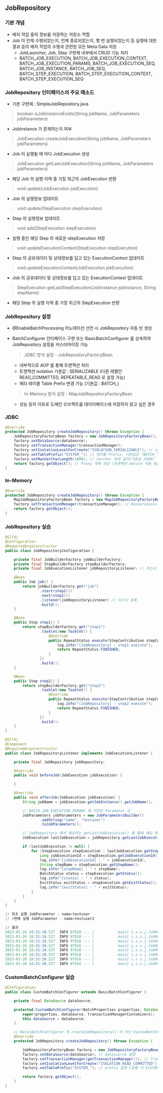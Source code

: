 ## JobRepository

### 기본 개념

- 배치 작업 중의 정보를 저장하는 저장소 역할
- Job 이 언제 수행되었는지, 언제 종료되었는지, 몇 번 실행되었는지 등 실행에 대한 결과 등의 배치 작업의 수행과 관련된 모든 Meta Data 저장
  - JobLauncher, Job, Step 구현체 내부에서 CRUD 기능 처리
  - BATCH_JOB_EXECUTION, BATCH_JOB_EXECUTION_CONTEXT, BATCH_JOB_EXECUTION_PARAMS, BATCH_JOB_EXECUTION_SEQ, BATCH_JOB_INSTANCE, BATCH_JOB_SEQ, BATCH_STEP_EXECUTION, BATCH_STEP_EXECUTION_CONTEXT, BATCH_STEP_EXECUTION_SEQ

### JobRepository 인터페이스의 주요 메소드

- 기본 구현체 : SimpleJobRepository.java

> boolean isJobInstanceExists(String jobName, JobParameters jobParameters)

- JobInstance 가 존재하는지 여부

> JobExecution createJobExecution(String jobName, JobParameters jobParameters)

- Job 이 실행될 때 마다 JobExecution 생성

> JobExecution getLastJobExecution(String jobName, JobParameters jobParameters)

- 해당 Job 의 실행 이력 중 가장 최근의 JobExecution 반환

> void update(JobExecution jobExecution)

- Job 의 실행정보 업데이트

> void update(StepExecution stepExecution)

- Step 의 실행정보 업데이트

> void add(StepExecution stepExecution)

- 실행 중인 해당 Step 의 새로운 stepExecution 저장

> void updateExecutionContext(StepExecution stepExecution)

- Step 의 공유데이터 및 상태정보를 담고 있는 ExecutionContext 업데이트

> void updateExecutionContext(JobExecution jobExecution)

- Job 의 공유데이터 및 상태정보를 담고 있는 ExecutionContext 업데이트

> StepExecution getLastStepExecution(JobInstance jobInstance, String stepName)

- 해당 Step 의 실행 이력 중 가장 최근의 StepExecution 반환

### JobRepository 설정

- @EnableBatchProcessing 어노테이션 선언 시 JobRepository 자동 빈 생성
- BatchConfigurer 인터페이스 구현 또는 BasicBatchConfigurer 를 상속하여 JobRepository 설정을 커스터마이징 가능

  > JDBC 방식 설정 - JobRepositoryFactoryBean
  >

  - 내부적으로 AOP 를 통해 트랜잭션 처리
  - 트랜잭션 isolation 기본값 : SERIALIZABLE (다른 레벨인 READ_COMMITTED, REPEATABLE_READ 로 설정 가능)
  - 메타 테이블 Table Prefix 변경 가능 (기본값 : BATCH_)

  > In-Memory 방식 설정 - MapJobRepositoryFactoryBean
  >

  - 성능 등의 이유로 도메인 오브젝트를 데이터베이스에 저장하지 않고 싶은 경우

### JDBC

````java
@Override
protected JobRepository createJobRepository() throws Exception {
    JobRepositoryFactoryBean factory = new JobRepositoryFactoryBean();
    factory.setDataSource(dataSource);
    factory.setTransactionManager(transactionManager);
    factory.setIsolationLevelForCreate("ISOLATION_SERIALIZABLE"); // isolation 수준, 기본값은 “ISOLATION_SERIALIZABLE”
    factory.setTablePrefix("SYSTEM_"); // 테이블 Prefix, 기본값은 “BATCH_”, BATCH_JOB_EXECUTION 가 SYSTEM_JOB_EXECUTION 으로 변경됨
    factory.setMaxVarCharLength(1000); // varchar 최대 길이(기본값 2500)
    return factory.getObject(); // Proxy 객체 생성 (트랜잭션 Advice 적용 등을 위해 AOP 기술 적용)
}
````

### In-Memory

````java
@Override
protected JobRepository createJobRepository() throws Exception {
    MapJobRepositoryFactoryBean factory = new MapJobRepositoryFactoryBean();
    factory.setTransactionManager(transactionManager); // ResourcelessTransactionManager 사용
    return factory.getObject();
}
````

### JobRepository 실습

````java
@Slf4j
@Configuration
@RequiredArgsConstructor
public class JobRepositoryConfiguration {

    private final JobBuilderFactory jobBuilderFactory;
    private final StepBuilderFactory stepBuilderFactory;
    private final JobExecutionListener jobRepositoryListener; // 리스너 추가

    @Bean
    public Job job() {
        return jobBuilderFactory.get("job")
                .start(step1())
                .next(step2())
                .listener(jobRepositoryListener) // 리스너 등록
                .build();
    }

    @Bean
    public Step step1() {
        return stepBuilderFactory.get("step1")
                .tasklet(new Tasklet() {
                    @Override
                    public RepeatStatus execute(StepContribution stepContribution, ChunkContext chunkContext) throws Exception {
                        log.info("[JobRepository] - step1 execute");
                        return RepeatStatus.FINISHED;
                    }
                })
                .build();
    }

    @Bean
    public Step step2() {
        return stepBuilderFactory.get("step2")
                .tasklet(new Tasklet() {
                    @Override
                    public RepeatStatus execute(StepContribution stepContribution, ChunkContext chunkContext) throws Exception {
                        log.info("[JobRepository] - step2 execute");
                        return RepeatStatus.FINISHED;
                    }
                })
                .build();
    }
}
````

````java
@Slf4j
@Component
@RequiredArgsConstructor
public class JobRepositoryListener implements JobExecutionListener {

    private final JobRepository jobRepository;

    @Override
    public void beforeJob(JobExecution jobExecution) {

    }

    @Override
    public void afterJob(JobExecution jobExecution) {
        String jobName = jobExecution.getJobInstance().getJobName();

        // BATCH_JOB_EXECUTION_PARAMS 에 저장된 Parameter 값
        JobParameters jobParameters = new JobParametersBuilder()
                .addString("name", "testuser")
                .toJobParameters();

        // JobRepository 에서 제공하는 getLastJobExecution() 를 통해 해당 파라미터 정보로 가장 마지막에 실행된 JobExecution 정보 추출
        JobExecution lastJobExecution = jobRepository.getLastJobExecution(jobName, jobParameters);

        if (lastJobExecution != null) {
            for (StepExecution stepExecution : lastJobExecution.getStepExecutions()) {
                Long jobExecutionId = stepExecution.getJobExecutionId();
                log.info("[jobExecutionId] : " + jobExecutionId);
                String stepName = stepExecution.getStepName();
                log.info("[stepName] : " + stepName);
                BatchStatus status = stepExecution.getStatus();
                log.info("[status] : " + status);
                ExitStatus exitStatus = stepExecution.getExitStatus();
                log.info("[exitStatus] : " + exitStatus);
            }
        }
    }
}
````

````sql
// 최초 실행 JobParameter - name=testuser
// 2번째 실행 JobParameter - name=testuser2

// 결과
2023-01-26 18:31:10.527  INFO 97910 --- [           main] i.s.s.j.JobRepositoryListener            : [jobExecutionId] : 1
2023-01-26 18:31:10.527  INFO 97910 --- [           main] i.s.s.j.JobRepositoryListener            : [stepName] : step1
2023-01-26 18:31:10.527  INFO 97910 --- [           main] i.s.s.j.JobRepositoryListener            : [status] : COMPLETED
2023-01-26 18:31:10.527  INFO 97910 --- [           main] i.s.s.j.JobRepositoryListener            : [exitStatus] : exitCode=COMPLETED;exitDescription=
2023-01-26 18:31:10.527  INFO 97910 --- [           main] i.s.s.j.JobRepositoryListener            : [jobExecutionId] : 1
2023-01-26 18:31:10.527  INFO 97910 --- [           main] i.s.s.j.JobRepositoryListener            : [stepName] : step2
2023-01-26 18:31:10.527  INFO 97910 --- [           main] i.s.s.j.JobRepositoryListener            : [status] : COMPLETED
2023-01-26 18:31:10.527  INFO 97910 --- [           main] i.s.s.j.JobRepositoryListener            : [exitStatus] : exitCode=COMPLETED;exitDescription=
````


### CustomBatchConfigurer 실습

````java
@Configuration
public class CustomBatchConfigurer extends BasicBatchConfigurer {

    private final DataSource dataSource;

    protected CustomBatchConfigurer(BatchProperties properties, DataSource dataSource, TransactionManagerCustomizers transactionManagerCustomizers) {
        super(properties, dataSource, transactionManagerCustomizers);
        this.dataSource = dataSource;
    }

    // BasicBatchConfigurer 의 createJobRepository() 이 아닌 CustomBatchConfigurer 의 오버라이딩 된 createJobRepository() 사용
    @Override
    protected JobRepository createJobRepository() throws Exception {

        JobRepositoryFactoryBean factory = new JobRepositoryFactoryBean();
        factory.setDataSource(dataSource); // datasource 설정
        factory.setTransactionManager(getTransactionManager()); // TransactionManager 설정
        factory.setIsolationLevelForCreate("ISOLATION_READ_COMMITTED"); // ISOLATION 레벨 설정
        factory.setTablePrefix("SYSTEM_"); // prefix 설정 (실행 시 SYSTEM_ 의 테이블이 생성되지 않았기 때문에 에러 발생)

        return factory.getObject();
    }
}
````
